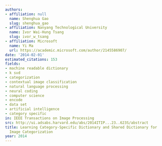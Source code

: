 ```yaml
---
authors:
- affiliation: null
  name: Shenghua Gao
  slug: shenghua_gao
- affiliation: Nanyang Technological University
  name: Ivor Wai-Hung Tsang
  slug: ivor_w_tsang
- affiliation: Microsoft
  name: Yi Ma
  url: https://academic.microsoft.com/author/2145586907/
date: '2014-02-01'
estimated_citations: 153
fields:
- machine readable dictionary
- k svd
- categorization
- contextual image classification
- natural language processing
- neural coding
- computer science
- encode
- data set
- artificial intelligence
- category specific
in: IEEE Transactions on Image Processing
src: http://ui.adsabs.harvard.edu/abs/2014ITIP...23..623S/abstract
title: Learning Category-Specific Dictionary and Shared Dictionary for Fine-Grained
  Image Categorization
year: 2014
---
```

